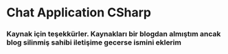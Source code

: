 # Chat Application CSharp
### Kaynak için teşekkürler. Kaynakları bir blogdan almıştım ancak blog silinmiş sahibi iletişime gecerse ismini eklerim
